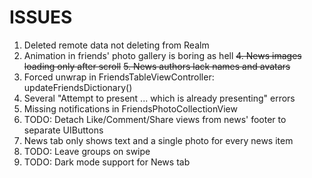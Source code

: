 # ISSUES
1. Deleted remote data not deleting from Realm
3. Animation in friends' photo gallery is boring as hell
~~4. News images loading only after scroll~~
~~5. News authors lack names and avatars~~
6. Forced unwrap in FriendsTableViewController: updateFriendsDictionary()
7. Several "Attempt to present ... which is already presenting" errors
8. Missing notifications in FriendsPhotoCollectionView
9. TODO: Detach Like/Comment/Share views from news' footer to separate UIButtons
10. News tab only shows text and a single photo for every news item
11. TODO: Leave groups on swipe
12. TODO: Dark mode support for News tab
